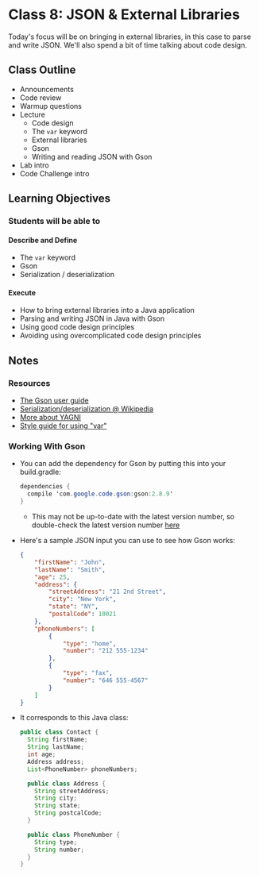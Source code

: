 # Class 8: JSON & External Libraries

Today's focus will be on bringing in external libraries, in this case to parse and write JSON. We'll also spend a bit of time talking about code design.

## Class Outline

- Announcements
- Code review
- Warmup questions
- Lecture
  - Code design
  - The `var` keyword
  - External libraries
  - Gson
  - Writing and reading JSON with Gson
- Lab intro
- Code Challenge intro

## Learning Objectives

### Students will be able to

#### Describe and Define

- The `var` keyword
- Gson
- Serialization / deserialization

#### Execute

- How to bring external libraries into a Java application
- Parsing and writing JSON in Java with Gson
- Using good code design principles
- Avoiding using overcomplicated code design principles

## Notes

### Resources

- [The Gson user guide](https://github.com/google/gson/blob/master/UserGuide.md)
- [Serialization/deserialization @ Wikipedia](https://en.wikipedia.org/wiki/Serialization)
- [More about YAGNI](https://github.com/braydie/HowToBeAProgrammer/blob/master/en/2-Intermediate/Personal-Skills/05-How-to-Balance-Brevity-and-Abstraction.md)
- [Style guide for using "var"](https://openjdk.java.net/projects/amber/guides/lvti-style-guide)

### Working With Gson

- You can add the dependency for Gson by putting this into your build.gradle:
  ```java
  dependencies {
    compile 'com.google.code.gson:gson:2.8.9'
  }
  ```
  - This may not be up-to-date with the latest version number, so double-check the latest version number [here](https://mvnrepository.com/artifact/com.google.code.gson/gson)

- Here's a sample JSON input you can use to see how Gson works:
  ```json
  {
      "firstName": "John",
      "lastName": "Smith",
      "age": 25,
      "address": {
          "streetAddress": "21 2nd Street",
          "city": "New York",
          "state": "NY",
          "postalCode": 10021
      },
      "phoneNumbers": [
          {
              "type": "home",
              "number": "212 555-1234"
          },
          {
              "type": "fax",
              "number": "646 555-4567"
          }
      ]
  }
  ```
- It corresponds to this Java class:
  ```java
  public class Contact {
    String firstName;
    String lastName;
    int age;
    Address address;
    List<PhoneNumber> phoneNumbers;

    public class Address {
      String streetAddress;
      String city;
      String state;
      String postcalCode;
    }

    public class PhoneNumber {
      String type;
      String number;
    }
  }
  ```

